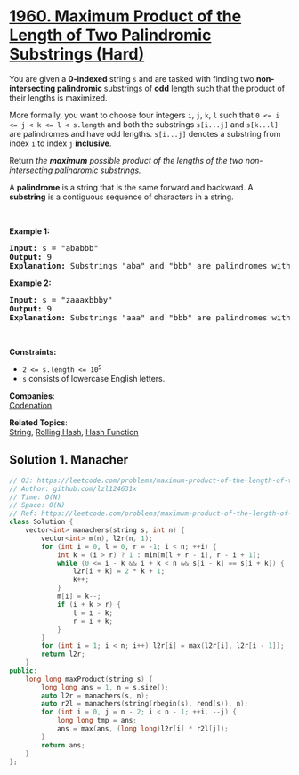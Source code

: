 # [1960. Maximum Product of the Length of Two Palindromic Substrings (Hard)](https://leetcode.com/problems/maximum-product-of-the-length-of-two-palindromic-substrings/)

<p>You are given a <strong>0-indexed</strong> string <code>s</code> and are tasked with finding two <strong>non-intersecting palindromic </strong>substrings of <strong>odd</strong> length such that the product of their lengths is maximized.</p>

<p>More formally, you want to choose four integers <code>i</code>, <code>j</code>, <code>k</code>, <code>l</code> such that <code>0 &lt;= i &lt;= j &lt; k &lt;= l &lt; s.length</code> and both the substrings <code>s[i...j]</code> and <code>s[k...l]</code> are palindromes and have odd lengths. <code>s[i...j]</code> denotes a substring from index <code>i</code> to index <code>j</code> <strong>inclusive</strong>.</p>

<p>Return <em>the <strong>maximum</strong> possible product of the lengths of the two non-intersecting palindromic substrings.</em></p>

<p>A <strong>palindrome</strong> is a string that is the same forward and backward. A <strong>substring</strong> is a contiguous sequence of characters in a string.</p>

<p>&nbsp;</p>
<p><strong>Example 1:</strong></p>

<pre><strong>Input:</strong> s = "ababbb"
<strong>Output:</strong> 9
<strong>Explanation:</strong> Substrings "aba" and "bbb" are palindromes with odd length. product = 3 * 3 = 9.
</pre>

<p><strong>Example 2:</strong></p>

<pre><strong>Input:</strong> s = "zaaaxbbby"
<strong>Output:</strong> 9
<strong>Explanation:</strong> Substrings "aaa" and "bbb" are palindromes with odd length. product = 3 * 3 = 9.
</pre>

<p>&nbsp;</p>
<p><strong>Constraints:</strong></p>

<ul>
	<li><code>2 &lt;= s.length &lt;= 10<sup>5</sup></code></li>
	<li><code>s</code> consists of lowercase English letters.</li>
</ul>


**Companies**:  
[Codenation](https://leetcode.com/company/codenation)

**Related Topics**:  
[String](https://leetcode.com/tag/string/), [Rolling Hash](https://leetcode.com/tag/rolling-hash/), [Hash Function](https://leetcode.com/tag/hash-function/)

## Solution 1. Manacher

```cpp
// OJ: https://leetcode.com/problems/maximum-product-of-the-length-of-two-palindromic-substrings/
// Author: github.com/lzl124631x
// Time: O(N)
// Space: O(N)
// Ref: https://leetcode.com/problems/maximum-product-of-the-length-of-two-palindromic-substrings/discuss/1389958/Manacher-and-Queue
class Solution {
    vector<int> manachers(string s, int n) {
        vector<int> m(n), l2r(n, 1);
        for (int i = 0, l = 0, r = -1; i < n; ++i) {
            int k = (i > r) ? 1 : min(m[l + r - i], r - i + 1);
            while (0 <= i - k && i + k < n && s[i - k] == s[i + k]) {
                l2r[i + k] = 2 * k + 1;
                k++;
            }
            m[i] = k--;
            if (i + k > r) {
                l = i - k;
                r = i + k;
            }
        }
        for (int i = 1; i < n; i++) l2r[i] = max(l2r[i], l2r[i - 1]);
        return l2r;
    }
public:
    long long maxProduct(string s) {
        long long ans = 1, n = s.size();
        auto l2r = manachers(s, n);
        auto r2l = manachers(string(rbegin(s), rend(s)), n);
        for (int i = 0, j = n - 2; i < n - 1; ++i, --j) {
            long long tmp = ans;
            ans = max(ans, (long long)l2r[i] * r2l[j]);
        }
        return ans;
    }
};
```